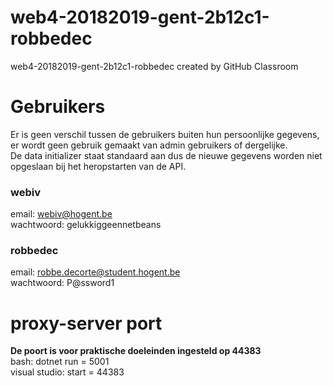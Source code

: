 # web4-20182019-gent-2b12c1-robbedec
web4-20182019-gent-2b12c1-robbedec created by GitHub Classroom

# Gebruikers

Er is geen verschil tussen de gebruikers buiten hun persoonlijke gegevens, er wordt geen gebruik gemaakt van admin gebruikers of dergelijke. <br>
De data initializer staat standaard aan dus de nieuwe gegevens worden niet opgeslaan bij het heropstarten van de API.

### webiv
email: webiv@hogent.be <br>
wachtwoord: gelukkiggeennetbeans

### robbedec
email: robbe.decorte@student.hogent.be <br>
wachtwoord: P@ssword1

# proxy-server port
<b>De poort is voor praktische doeleinden ingesteld op 44383</b> <br>
bash: dotnet run = 5001 <br>
visual studio: start = 44383

